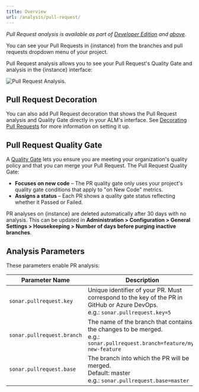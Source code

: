 ```yaml
---
title: Overview
url: /analysis/pull-request/
---
```


_Pull Request analysis is available as part of [Developer Edition](https://redirect.sonarsource.com/editions/developer.html) and [above](https://www.sonarsource.com/plans-and-pricing/)._

You can see your Pull Requests in {instance} from the branches and pull requests dropdown menu of your project.

Pull Request analysis allows you to see your Pull Request's Quality Gate and analysis in the {instance} interface:

![Pull Request Analysis.](/images/pranalysis.png)

## Pull Request Decoration
You can also add Pull Request decoration that shows the Pull Request analysis and Quality Gate directly in your ALM's interface. See [Decorating Pull Requests](/analysis/pr-decoration/) for more information on setting it up.

## Pull Request Quality Gate

A [Quality Gate](/user-guide/quality-gates/) lets you ensure you are meeting your organization's quality policy and that you can merge your Pull Request. The Pull Request Quality Gate:
* **Focuses on new code** – The PR quality gate only uses your project's quality gate conditions that apply to "on New Code" metrics.
* **Assigns a status** – Each PR shows a quality gate status reflecting whether it Passed or Failed.

PR analyses on {instance} are deleted automatically after 30 days with no analysis. This can be updated in **Administration > Configuration > General Settings > Housekeeping > Number of days before purging inactive branches**. 

## Analysis Parameters

These parameters enable PR analysis:

| Parameter Name        | Description |
| --------------------- | ---------------------------------- |
| `sonar.pullrequest.key` | Unique identifier of your PR. Must correspond to the key of the PR in GitHub or Azure DevOps.<br/> e.g.: `sonar.pullrequest.key=5` |
| `sonar.pullrequest.branch` | The name of the branch that contains the changes to be merged.<br/> e.g.: `sonar.pullrequest.branch=feature/my-new-feature` |
| `sonar.pullrequest.base` | The branch into which the PR will be merged. <br/> Default: master <br/> e.g.: `sonar.pullrequest.base=master` |
